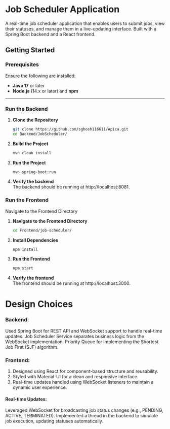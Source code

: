 # Job Scheduler Application

A real-time job scheduler application that enables users to submit jobs, view their statuses, and manage them in a live-updating interface. Built with a Spring Boot backend and a React frontend.

## Getting Started

### Prerequisites

Ensure the following are installed:
- **Java 17** or later
- **Node.js** (14.x or later) and **npm**
  
---

### Run the Backend

1. **Clone the Repository**  
   ```bash
   git clone https://github.com/sghosh116611/Apica.git
   cd Backend/JobSchedular/

2. **Build the Project**  
   ```bash
   mvn clean install

3. **Run the Project**  
   ```bash
   mvn spring-boot:run

4. **Verify the backend**  
   The backend should be running at http://localhost:8081.

### Run the Frontend

Navigate to the Frontend Directory

1. **Navigate to the Frontend Directory**  
   ```bash
   cd Frontend/job-scheduler/

2. **Install Dependencies**  
   ```bash
   npm install

3. **Run the Frontend**  
   ```bash
   npm start

4. **Verify the frontend**  
   The frontend should be running at http://localhost:3000.


# Design Choices

### Backend:

Used Spring Boot for REST API and WebSocket support to handle real-time updates.
Job Scheduler Service separates business logic from the WebSocket implementation.
Priority Queue for implementing the Shortest Job First (SJF) algorithm.

### Frontend:

1. Designed using React for component-based structure and reusability.
2. Styled with Material-UI for a clean and responsive interface.
3. Real-time updates handled using WebSocket listeners to maintain a dynamic user experience.

#### Real-time Updates:

Leveraged WebSocket for broadcasting job status changes (e.g., PENDING, ACTIVE, TERMINATED).
Implemented a thread in the backend to simulate job execution, updating statuses automatically.
